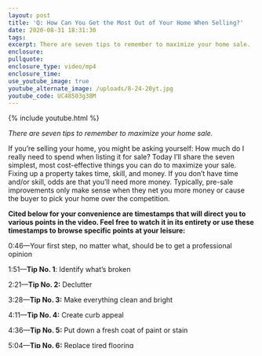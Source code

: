 ```yaml
---
layout: post
title: 'Q: How Can You Get the Most Out of Your Home When Selling?'
date: 2020-08-31 18:31:30
tags:
excerpt: There are seven tips to remember to maximize your home sale.
enclosure:
pullquote:
enclosure_type: video/mp4
enclosure_time:
use_youtube_image: true
youtube_alternate_image: /uploads/8-24-20yt.jpg
youtube_code: UC48503g38M
---
```


{% include youtube.html %}

*There are seven tips to remember to maximize your home sale.*

If you’re selling your home, you might be asking yourself: How much do I really need to spend when listing it for sale? Today I’ll share the seven simplest, most cost-effective things you can do to maximize your sale. Fixing up a property takes time, skill, and money. If you don’t have time and/or skill, odds are that you’ll need more money. Typically, pre-sale improvements only make sense when they net you more money or cause the buyer to pick your home over the competition.&nbsp;

**Cited below for your convenience are timestamps that will direct you to various points in the video. Feel free to watch it in its entirety or use these timestamps to browse specific points at your leisure:&nbsp;**

0:46—Your first step, no matter what, should be to get a professional opinion

1:51—**Tip No. 1**\: Identify what’s broken

2:21—**Tip No. 2:** Declutter

3:28—**Tip No. 3:** Make everything clean and bright

4:11—**Tip No. 4:** Create curb appeal

4:36—**Tip No. 5:** Put down a fresh coat of paint or stain

5:04—**Tip No. 6:** Replace tired flooring&nbsp;

5:24—**Tip No. 7:** Update the kitchen and bathrooms&nbsp;

5:45—Wrapping things up

If you have questions about this or any real estate topic, don’t hesitate to reach out to me. I’d be happy to help you. Also, stay tuned for my next video where I’ll discuss which questions sellers should ask before listing their home.